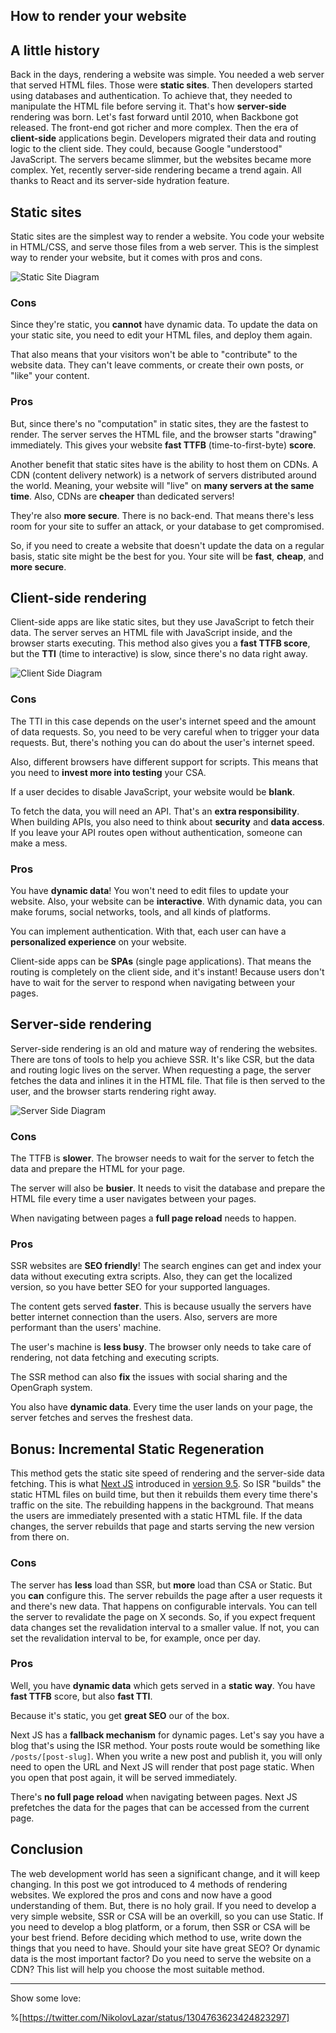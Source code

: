 ## How to render your website

## A little history

Back in the days, rendering a website was simple. You needed a web server that served HTML files. Those were **static sites**. Then developers started using databases and authentication. To achieve that, they needed to manipulate the HTML file before serving it. That's how **server-side** rendering was born. Let's fast forward until 2010, when Backbone got released. The front-end got richer and more complex. Then the era of **client-side** applications begin. Developers migrated their data and routing logic to the client side. They could, because Google "understood" JavaScript. The servers became slimmer, but the websites became more complex. Yet, recently server-side rendering became a trend again. All thanks to React and its server-side hydration feature.

## Static sites

Static sites are the simplest way to render a website. You code your website in HTML/CSS, and serve those files from a web server. This is the simplest way to render your website, but it comes with pros and cons.


![Static Site Diagram](https://cdn.hashnode.com/res/hashnode/image/upload/v1599911023781/_11mpV_GL.png)

### Cons

Since they're static, you **cannot** have dynamic data. To update the data on your static site, you need to edit your HTML files, and deploy them again.

That also means that your visitors won't be able to "contribute" to the website data. They can't leave comments, or create their own posts, or "like" your content.

### Pros

But, since there's no "computation" in static sites, they are the fastest to render. The server serves the HTML file, and the browser starts "drawing" immediately. This gives your website **fast TTFB** (time-to-first-byte) **score**.

Another benefit that static sites have is the ability to host them on CDNs. A CDN (content delivery network) is a network of servers distributed around the world. Meaning, your website will "live" on **many servers at the same time**. Also, CDNs are **cheaper** than dedicated servers!

They're also **more secure**. There is no back-end. That means there's less room for your site to suffer an attack, or your database to get compromised.

So, if you need to create a website that doesn't update the data on a regular basis, static site might be the best for you. Your site will be **fast**, **cheap**, and **more secure**.

## Client-side rendering

Client-side apps are like static sites, but they use JavaScript to fetch their data. The server serves an HTML file with JavaScript inside, and the browser starts executing. This method also gives you a **fast TTFB score**, but the **TTI** (time to interactive) is slow, since there's no data right away.

![Client Side Diagram](https://cdn.hashnode.com/res/hashnode/image/upload/v1599911729267/IA0khVN4z.png)

### Cons

The TTI in this case depends on the user's internet speed and the amount of data requests. So, you need to be very careful when to trigger your data requests. But, there's nothing you can do about the user's internet speed.

Also, different browsers have different support for scripts. This means that you need to **invest more into testing** your CSA.

If a user decides to disable JavaScript, your website would be **blank**.

To fetch the data, you will need an API. That's an **extra responsibility**. When building APIs, you also need to think about **security** and **data access**. If you leave your API routes open without authentication, someone can make a mess.

### Pros

You have **dynamic data**! You won't need to edit files to update your website. Also, your website can be **interactive**. With dynamic data, you can make forums, social networks, tools, and all kinds of platforms.

You can implement authentication. With that, each user can have a **personalized experience** on your website.

Client-side apps can be **SPAs** (single page applications). That means the routing is completely on the client side, and it's instant! Because users don't have to wait for the server to respond when navigating between your pages.

## Server-side rendering

Server-side rendering is an old and mature way of rendering the websites. There are tons of tools to help you achieve SSR. It's like CSR, but the data and routing logic lives on the server. When requesting a page, the server fetches the data and inlines it in the HTML file. That file is then served to the user, and the browser starts rendering right away.

![Server Side Diagram](https://cdn.hashnode.com/res/hashnode/image/upload/v1599912119788/UgnjWZ4s-.png)

### Cons

The TTFB is **slower**. The browser needs to wait for the server to fetch the data and prepare the HTML for your page.

The server will also be **busier**. It needs to visit the database and prepare the HTML file every time a user navigates between your pages.

When navigating between pages a **full page reload** needs to happen.

### **Pros**

SSR websites are **SEO friendly**! The search engines can get and index your data without executing extra scripts. Also, they can get the localized version, so you have better SEO for your supported languages.

The content gets served **faster**. This is because usually the servers have better internet connection than the users. Also, servers are more performant than the users' machine.

The user's machine is **less busy**. The browser only needs to take care of rendering, not data fetching and executing scripts.

The SSR method can also **fix** the issues with social sharing and the OpenGraph system.

You also have **dynamic data**. Every time the user lands on your page, the server fetches and serves the freshest data.

## Bonus: Incremental Static Regeneration

This method gets the static site speed of rendering and the server-side data fetching. This is what [Next JS](https://nextjs.org/) introduced in [version 9.5](https://nextjs.org/blog/next-9-5#stable-incremental-static-regeneration). So ISR "builds" the static HTML files on build time, but then it rebuilds them every time there's traffic on the site. The rebuilding happens in the background. That means the users are immediately presented with a static HTML file. If the data changes, the server rebuilds that page and starts serving the new version from there on.

### Cons

The server has **less** load than SSR, but **more** load than CSA or Static. But you **can** configure this. The server rebuilds the page after a user requests it and there's new data. That happens on configurable intervals. You can tell the server to revalidate the page on X seconds. So, if you expect frequent data changes set the revalidation interval to a smaller value. If not, you can set the revalidation interval to be, for example, once per day.

### Pros

Well, you have **dynamic data** which gets served in a **static way**. You have **fast TTFB** score, but also **fast TTI**.

Because it's static, you get **great SEO** our of the box.

Next JS has a **fallback mechanism** for dynamic pages. Let's say you have a blog that's using the ISR method. Your posts route would be something like `/posts/[post-slug]`. When you write a new post and publish it, you will only need to open the URL and Next JS will render that post page static. When you open that post again, it will be served immediately.

There's **no full page reload** when navigating between pages. Next JS prefetches the data for the pages that can be accessed from the current page.

## Conclusion

The web development world has seen a significant change, and it will keep changing. In this post we got introduced to 4 methods of rendering websites. We explored the pros and cons and now have a good understanding of them. But, there is no holy grail. If you need to develop a very simple website, SSR or CSA will be an overkill, so you can use Static. If you need to develop a blog platform, or a forum, then SSR or CSA will be your best friend. Before deciding which method to use, write down the things that you need to have. Should your site have great SEO? Or dynamic data is the most important factor? Do you need to serve the website on a CDN? This list will help you choose the most suitable method.

---

> 
Show some love:

%[https://twitter.com/NikolovLazar/status/1304763623424823297]